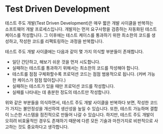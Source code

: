 # Test Driven Development

테스트 주도 개발(Test Driven Development)은 매우 짧은 개발 사이클을 반복하는 소프트웨어 개발 프로세스입니다. 개발자는 먼저 요구사항을 검증하는 자동화된 테스트 케이스를 작성합니다. 그 이후에는 테스트 케이스를 통과하기 위한 최소한의 코드를 생성하고, 작성한 코드를 리팩토링하는 과정을 반복합니다.

테스트 주도 개발 사이클에는 다음과 같이 몇 가지 의식할 부분들이 존재합니다.

- 일단 간단하고, 해보기 쉬운 것을 먼저 시도합니다.
- 실패하는 테스트를 통과하기 위해서는 최소한의 코드를 작성해야 합니다.
- 테스트를 점점 구체화할수록 프로덕션 코드는 점점 범용적으로 됩니다. (커버 가능한 케이스가 점점 많아집니다.)
- 실패하는 테스트가 있을 때만 프로덕션 코드를 작성합니다.
- 실패를 나타내는 데 충분한 정도의 테스트만 작성합니다.

위와 같은 부분들을 의식하면서, 테스트 주도 개발 사이클을 반복하다 보면, 작성한 코드가 가지는 불안정성을 개선하여 생산성을 높일 수 있습니다. 또한, 테스트 가능하며 결합이 느슨한 시스템을 점진적으로 만들어 나갈 수 있습니다. 하지만, 테스트 주도 개발이 오히려 비효율적인 경우도 존재하기 때문에 다른 모든 기술과 마찬가지로 비판적으로 사고하는 것도 중요하다고 생각합니다.